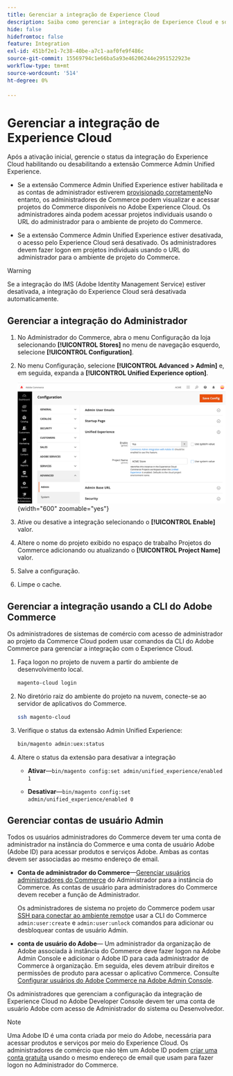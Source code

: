 ```yaml
---
title: Gerenciar a integração de Experience Cloud
description: Saiba como gerenciar a integração de Experience Cloud e solucionar problemas
hide: false
hidefromtoc: false
feature: Integration
exl-id: 451bf2e1-7c38-40be-a7c1-aaf0fe9f486c
source-git-commit: 15569794c1e66ba5a93e46206244e2951522923e
workflow-type: tm+mt
source-wordcount: '514'
ht-degree: 0%

---
```


# Gerenciar a integração de Experience Cloud

Após a ativação inicial, gerencie o status da integração do Experience Cloud habilitando ou desabilitando a extensão Commerce Admin Unified Experience.

- Se a extensão Commerce Admin Unified Experience estiver habilitada e as contas de administrador estiverem [provisionado corretamente](#manage-admin-user-accounts)No entanto, os administradores de Commerce podem visualizar e acessar projetos do Commerce disponíveis no Adobe Experience Cloud. Os administradores ainda podem acessar projetos individuais usando o URL do administrador para o ambiente de projeto do Commerce.

- Se a extensão Commerce Admin Unified Experience estiver desativada, o acesso pelo Experience Cloud será desativado. Os administradores devem fazer logon em projetos individuais usando o URL do administrador para o ambiente de projeto do Commerce.

>[!WARNING]
>
>Se a integração do IMS (Adobe Identity Management Service) estiver desativada, a integração do Experience Cloud será desativada automaticamente.

## Gerenciar a integração do Administrador

1. No Administrador do Commerce, abra o menu Configuração da loja selecionando **[!UICONTROL Stores]** no menu de navegação esquerdo, selecione **[!UICONTROL Configuration]**.

1. No menu Configuração, selecione **[!UICONTROL Advanced > Admin]** e, em seguida, expanda a **[!UICONTROL Unified Experience option]**.

   ![Configuração da Admin Store para integração com o Experience Cloud](./assets/admin-uex-manage-settings.png){width="600" zoomable="yes"}

1. Ative ou desative a integração selecionando o **[!UICONTROL Enable]** valor.

1. Altere o nome do projeto exibido no espaço de trabalho Projetos do Commerce adicionando ou atualizando o **[!UICONTROL Project Name]** valor.

1. Salve a configuração.

1. Limpe o cache.

## Gerenciar a integração usando a CLI do Adobe Commerce

Os administradores de sistemas de comércio com acesso de administrador ao projeto da Commerce Cloud podem usar comandos da CLI do Adobe Commerce para gerenciar a integração com o Experience Cloud.

1. Faça logon no projeto de nuvem a partir do ambiente de desenvolvimento local.

   ```bash
   magento-cloud login
   ```

1. No diretório raiz do ambiente do projeto na nuvem, conecte-se ao servidor de aplicativos do Commerce.

   ```bash
   ssh magento-cloud
   ```

1. Verifique o status da extensão Admin Unified Experience:

   ```bash
   bin/magento admin:uex:status
   ```

1. Altere o status da extensão para desativar a integração

   - **Ativar**—`bin/magento config:set admin/unified_experience/enabled 1`

   - **Desativar**—`bin/magento config:set admin/unified_experience/enabled 0`

## Gerenciar contas de usuário Admin

Todos os usuários administradores do Commerce devem ter uma conta de administrador na instância do Commerce e uma conta de usuário Adobe (Adobe ID) para acessar produtos e serviços Adobe. Ambas as contas devem ser associadas ao mesmo endereço de email.

- **Conta de administrador do Commerce**—[Gerenciar usuários administradores do Commerce](../systems/permissions-users-all.md) do Administrador para a instância do Commerce. As contas de usuário para administradores do Commerce devem receber a função de Administrador.

  Os administradores de sistema no projeto do Commerce podem usar [SSH para conectar ao ambiente remoto](https://experienceleague.adobe.com/docs/commerce-cloud-service/user-guide/develop/secure-connections.html#connect-to-a-remote-environment)e usar a CLI do Commerce `admin:user:create` e `admin:user:unlock` comandos para adicionar ou desbloquear contas de usuário Admin.

- **conta de usuário do Adobe**— Um administrador da organização de Adobe associada à instância do Commerce deve fazer logon na Adobe Admin Console e adicionar o Adobe ID para cada administrador de Commerce à organização. Em seguida, eles devem atribuir direitos e permissões de produto para acessar o aplicativo Commerce. Consulte [Configurar usuários do Adobe Commerce na Adobe Admin Console](adobe-ims-config.md#step-4-configure-adobe-commerce-users-in-the-adobe-admin-console).

Os administradores que gerenciam a configuração da integração de Experience Cloud no Adobe Developer Console devem ter uma conta de usuário Adobe com acesso de Administrador do sistema ou Desenvolvedor.

>[!NOTE]
>
>Uma Adobe ID é uma conta criada por meio do Adobe, necessária para acessar produtos e serviços por meio do Experience Cloud. Os administradores de comércio que não têm um Adobe ID podem [criar uma conta gratuita](https://helpx.adobe.com/manage-account/using/create-update-adobe-id.html) usando o mesmo endereço de email que usam para fazer logon no Administrador do Commerce.

